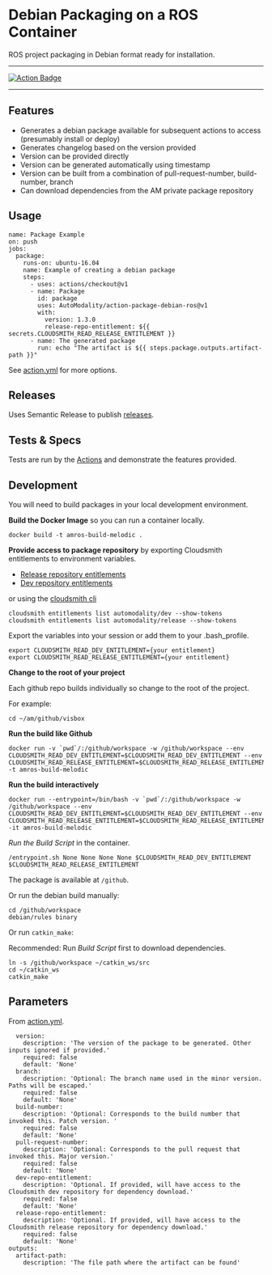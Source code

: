 # Debian Packaging on a ROS Container
ROS project packaging in Debian format ready for installation.

---

[
![Action Badge](https://github.com/AutoModality/action-package-debian-ros/workflows/Validate%20Packaging/badge.svg)](https://github.com/AutoModality/action-package-debian-ros/actions)

---

## Features
* Generates a debian package available for subsequent actions to access (presumably install or deploy)
* Generates changelog based on the version provided
* Version can be provided directly
* Version can be generated automatically using timestamp
* Version can be built from a combination of pull-request-number, build-number, branch
* Can download dependencies from the AM private package repository

## Usage

```
name: Package Example
on: push
jobs:
  package:
    runs-on: ubuntu-16.04
    name: Example of creating a debian package
    steps:
      - uses: actions/checkout@v1
      - name: Package
        id: package
        uses: AutoModality/action-package-debian-ros@v1
        with:
          version: 1.3.0
          release-repo-entitlement: ${{ secrets.CLOUDSMITH_READ_RELEASE_ENTITLEMENT }}
      - name: The generated package
        run: echo "The artifact is ${{ steps.package.outputs.artifact-path }}"
```

See [action.yml](action.yml) for more options. 

## Releases

Uses Semantic Release to publish [releases](https://github.com/AutoModality/action-package-debian-ros/releases).


## Tests & Specs

Tests are run by the [Actions](https://github.com/AutoModality/action-package-debian-ros/actions) and demonstrate the features provided. 

## Development

You will need to build packages in your local development environment.

**Build the Docker Image** so you can run a container locally.

```
docker build -t amros-build-melodic .
```

**Provide access to package repository** by exporting Cloudsmith entitlements to environment variables.

* [Release repository entitlements](https://cloudsmith.io/elevate/?next=/~automodality/repos/release/entitlements/)
* [Dev repository entitlements](https://cloudsmith.io/elevate/?next=/~automodality/repos/dev/entitlements/)

or using the [cloudsmith cli](https://github.com/cloudsmith-io/cloudsmith-cli)

```
cloudsmith entitlements list automodality/dev --show-tokens
cloudsmith entitlements list automodality/release --show-tokens
```

Export the variables into your session or add them to your .bash_profile.

```
export CLOUDSMITH_READ_DEV_ENTITLEMENT={your entitlement}
export CLOUDSMITH_READ_RELEASE_ENTITLEMENT={your entitlement}
```

**Change to the root of your project** 

Each github repo builds individually so change to the root of the project.

For example:
```
cd ~/am/github/visbox
```

**Run the build like Github**

```
docker run -v `pwd`/:/github/workspace -w /github/workspace --env CLOUDSMITH_READ_DEV_ENTITLEMENT=$CLOUDSMITH_READ_DEV_ENTITLEMENT --env CLOUDSMITH_READ_RELEASE_ENTITLEMENT=$CLOUDSMITH_READ_RELEASE_ENTITLEMENT -t amros-build-melodic
```

**Run the build interactively** 

```
docker run --entrypoint=/bin/bash -v `pwd`/:/github/workspace -w /github/workspace --env CLOUDSMITH_READ_DEV_ENTITLEMENT=$CLOUDSMITH_READ_DEV_ENTITLEMENT --env CLOUDSMITH_READ_RELEASE_ENTITLEMENT=$CLOUDSMITH_READ_RELEASE_ENTITLEMENT -it amros-build-melodic
```

*Run the Build Script* in the container.

```
/entrypoint.sh None None None None $CLOUDSMITH_READ_DEV_ENTITLEMENT $CLOUDSMITH_READ_RELEASE_ENTITLEMENT
```

The package is available at `/github`.

Or run the debian build manually:

```
cd /github/workspace
debian/rules binary
```

Or run `catkin_make`:

Recommended: Run *Build Script* first to download dependencies.

```
ln -s /github/workspace ~/catkin_ws/src
cd ~/catkin_ws
catkin_make
```

## Parameters

From [action.yml](action.yml).

```
  version:  
    description: 'The version of the package to be generated. Other inputs ignored if provided.'
    required: false
    default: 'None'
  branch: 
    description: 'Optional: The branch name used in the minor version. Paths will be escaped.'
    required: false
    default: 'None'
  build-number: 
    description: 'Optional: Corresponds to the build number that invoked this. Patch version. '
    required: false
    default: 'None'
  pull-request-number: 
    description: 'Optional: Corresponds to the pull request that invoked this. Major version.'
    required: false
    default: 'None'
  dev-repo-entitlement: 
    description: 'Optional. If provided, will have access to the Cloudsmith dev repository for dependency download.'
    required: false
    default: 'None'
  release-repo-entitlement: 
    description: 'Optional. If provided, will have access to the Cloudsmith release repository for dependency download.'
    required: false
    default: 'None'
outputs:
  artifact-path:
    description: 'The file path where the artifact can be found'
```